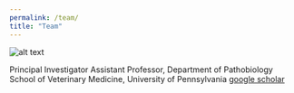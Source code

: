 ```yaml
---
permalink: /team/
title: "Team"
---
```


![alt text](https://github.com/lmoncla/monclalab/blob/master/assets/images/Louise-Moncla-headshot.jpg?raw=true)

Principal Investigator
Assistant Professor, Department of Pathobiology
School of Veterinary Medicine, University of Pennsylvania
[google scholar](https://scholar.google.com/citations?user=_myzKrwAAAAJ&hl=en)